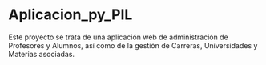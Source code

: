 # Aplicacion_py_PIL
Este proyecto se trata de una aplicación web de administración de Profesores y Alumnos, así como de la gestión de Carreras, Universidades y Materias asociadas.
